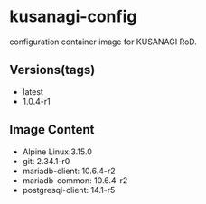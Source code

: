 # kusanagi-config

configuration container image for KUSANAGI RoD.

## Versions(tags)
- latest
- 1.0.4-r1

## Image Content
- Alpine Linux:3.15.0
- git: 2.34.1-r0
- mariadb-client: 10.6.4-r2
- mariadb-common: 10.6.4-r2
- postgresql-client: 14.1-r5

